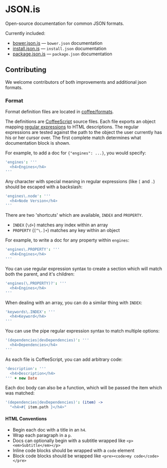 # JSON.is

Open-source documentation for common JSON formats.

Currently included:

- [bower.json.is](http://bower.json.is) — `bower.json` documentation
- [install.json.is](http://install.json.is) — `install.json` documentation
- [package.json.is](http://package.json.is) — `package.json` documentation

## Contributing

We welcome contributors of both improvements and additional json formats.

### Format

Format definition files are located in [coffee/formats](https://github.com/EagerIO/JSON.is/tree/master/coffee/formats).

The definitions are [CoffeeScript](http://coffeescript.org/) source files.  Each file exports an
object mapping [regular expressions](http://www.cheatography.com/davechild/cheat-sheets/regular-expressions/)
to HTML descriptions.  The regular expressions are tested against the path to the object the user
currently has his or her cursor over.  The first complete match determines what documentation block
is shown.

For example, to add a doc for `{"engines": ...}`, you would specify:

```coffeescript
'engines': '''
  <h4>Engines</h4>
'''
```

Any character with special meaning in regular expressions (like `[` and `.`) should be escaped with a backslash:

```coffeescript
'engines\.node': '''
  <h4>Node Version</h4>
'''
```

There are two 'shortcuts' which are available, `INDEX` and `PROPERTY`.

- `INDEX` (`\d+`) matches any index within an array
- `PROPERTY` (`[^\.]+`) matches any key within an object

For example, to write a doc for any property within `engines`:

```coffeescript
'engines\.PROPERTY': '''
  <h4>Engines</h4>
'''
```

You can use regular expression syntax to create a section which will match both the parent, and it's children:

```coffeescript
'engines(\.PROPERTY)?': '''
  <h4>Engines</h4>
'''
```

When dealing with an array, you can do a similar thing with `INDEX`:

```coffeescript
'keywords\.INDEX': '''
  <h4>Keyword</h4>
'''
```

You can use the pipe regular expression syntax to match multiple options:

```coffeescript
'(dependencies|devDependencies)': '''
  <h4>Dependencies</h4>
'''
```

As each file is CoffeeScript, you can add arbitrary code:

```coffeescript
'description': '''
  <h4>Description</h4>
''' + new Date
```

Each doc body can also be a function, which will be passed the item which was matched:

```coffeescript
'(dependencies|devDependencies)': (item) ->
  "<h4>#{ item.path }</h4>"
```

#### HTML Conventions

- Begin each doc with a title in an `h4`.
- Wrap each paragraph in a `p`.
- Docs can optionally begin with a subtitle wrapped like `<p><em>Subtitle</em></p>`
- Inline code blocks should be wrapped with a `code` element
- Block code blocks should be wrapped like `<pre><code>my code</code></pre>`
